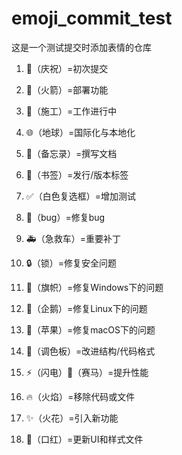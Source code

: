 # emoji_commit_test
这是一个测试提交时添加表情的仓库
1. :tada:（庆祝）=初次提交
2. :rocket:（火箭）=部署功能
3. :construction:（施工）=工作进行中
4. :globe_with_meridians:（地球）=国际化与本地化
5. :memo:（备忘录）=撰写文档
6. :bookmark:（书签）=发行/版本标签  
 
7. :white_check_mark:（白色复选框）=增加测试  
 
8. :bug:（bug）=修复bug
9. :ambulance:（急救车）=重要补丁
10. :lock:（锁）=修复安全问题
11. :checkered_flag:（旗帜）=修复Windows下的问题
12. :penguin:（企鹅）=修复Linux下的问题
13. :apple:（苹果）=修复macOS下的问题
14. :art:（调色板）=改进结构/代码格式
15. :zap:（闪电）:racehorse:（赛马）=提升性能
16. :fire:（火焰）=移除代码或文件
17. :sparkles:（火花）=引入新功能
18. :lipstick:（口红）=更新UI和样式文件
